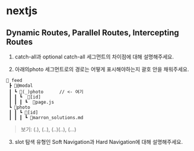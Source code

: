 # nextjs

## Dynamic Routes, Parallel Routes, Intercepting Routes

1. catch-all과 optional catch-all 세그먼트의 차이점에 대해 설명해주세요.

2. 아래의photo 세그먼트로의 경로는 어떻게 표시해야하는지 괄호 안을 채워주세요.

```
📂 feed
 ┣ 📂@modal
 ┃ ┗ 📂(_)photo      // <- 여기
 ┃ ┃ ┗  📂[id]
 ┃ ┃ ┃ ┗  📜page.js
 ┗ 📂photo
 ┃ ┃ ┗ 📂[id]
 ┃ ┃ ┃ ┗ 📜marron_solutions.md
```

> 보기: (.), (..), (..)(..), (...)

3. slot 탐색 유형인 Soft Navigation과 Hard Navigation에 대해 설명해주세요.
